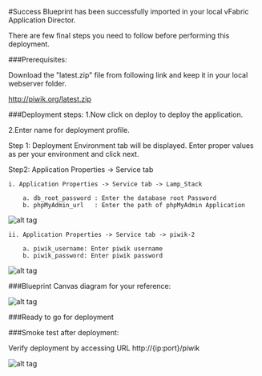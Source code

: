 #Success
Blueprint has been successfully imported in your local vFabric Application Director. 

There are few final steps you need to follow before performing this deployment.

###Prerequisites:

Download the "latest.zip" file from following link and keep it in your local webserver folder.

http://piwik.org/latest.zip


###Deployment steps:
1.Now click on deploy to deploy the application.

2.Enter name for deployment profile.

  Step 1: Deployment Environment tab will be displayed. Enter proper values as per your environment and click next.


Step2: Application Properties -> Service tab 

	i. Application Properties -> Service tab -> Lamp_Stack
	
		a. db_root_password : Enter the database root Password 
        b. phpMyAdmin_url   : Enter the path of phpMyAdmin Application 

![alt tag](https://raw.github.com/vmware-applicationdirector/solutions-import-beta/Piwik-1_8_2-Linux-Blueprint-InterraIT-50/Service-Property-Lamp-stack.png) 
                      
	ii. Application Properties -> Service tab -> piwik-2  
	
		a. piwik_username: Enter piwik username 
        b. piwik_password: Enter piwik password


![alt tag](https://raw.github.com/vmware-applicationdirector/solutions-import-beta/Piwik-1_8_2-Linux-Blueprint-InterraIT-50/Service-Property-Piwik.png)


###Blueprint Canvas diagram for your reference: 

![alt tag](https://raw.github.com/vmware-applicationdirector/solutions-import-beta/Piwik-1_8_2-Linux-Blueprint-InterraIT-50/Piwik-1.8.2-on-Linux-Blueprint-InterraIT-canvas.png)

###Ready to go for deployment


###Smoke test after deployment:

Verify deployment by accessing URL http://{ip:port}/piwik

![alt tag](https://raw.github.com/vmware-applicationdirector/solutions-import-beta/Piwik-1_8_2-Linux-Blueprint-InterraIT-50/Smoke-Test.png)




 












 








